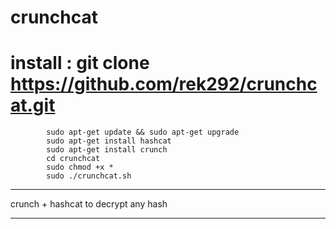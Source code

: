 # crunchcat
# install : git clone https://github.com/rek292/crunchcat.git
            sudo apt-get update && sudo apt-get upgrade
            sudo apt-get install hashcat
            sudo apt-get install crunch
            cd crunchcat
            sudo chmod +x *
            sudo ./crunchcat.sh
--------------------------------------------------

crunch + hashcat to decrypt any hash

--------------------------------------------------
